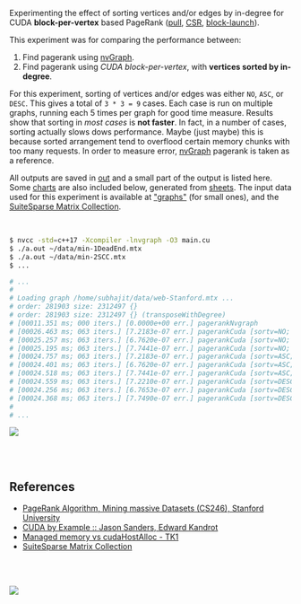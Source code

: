 Experimenting the effect of sorting vertices and/or edges by in-degree for CUDA
**block-per-vertex** based PageRank ([pull], [CSR], [block-launch]).

This experiment was for comparing the performance between:
1. Find pagerank using [nvGraph].
3. Find pagerank using *CUDA block-per-vertex*, with **vertices sorted by in-degree**.

For this experiment, sorting of vertices and/or edges was either `NO`, `ASC`,
or `DESC`. This gives a total of `3 * 3 = 9` cases. Each case is run on
multiple graphs, running each 5 times per graph for good time measure. Results
show that sorting in *most cases* is **not faster**. In fact, in a number of
cases, sorting actually slows dows performance. Maybe (just maybe) this is
because sorted arrangement tend to overflood certain memory chunks with too
many requests. In order to measure error, [nvGraph] pagerank is taken as
a reference.

All outputs are saved in [out](out/) and a small part of the output is listed
here. Some [charts] are also included below, generated from [sheets]. The input
data used for this experiment is available at ["graphs"] (for small ones), and
the [SuiteSparse Matrix Collection].

<br>

```bash
$ nvcc -std=c++17 -Xcompiler -lnvgraph -O3 main.cu
$ ./a.out ~/data/min-1DeadEnd.mtx
$ ./a.out ~/data/min-2SCC.mtx
$ ...

# ...
#
# Loading graph /home/subhajit/data/web-Stanford.mtx ...
# order: 281903 size: 2312497 {}
# order: 281903 size: 2312497 {} (transposeWithDegree)
# [00011.351 ms; 000 iters.] [0.0000e+00 err.] pagerankNvgraph
# [00026.463 ms; 063 iters.] [7.2183e-07 err.] pagerankCuda [sortv=NO; sorte=NO]
# [00025.257 ms; 063 iters.] [6.7620e-07 err.] pagerankCuda [sortv=NO; sorte=ASC]
# [00025.195 ms; 063 iters.] [7.7441e-07 err.] pagerankCuda [sortv=NO; sorte=DESC]
# [00024.757 ms; 063 iters.] [7.2183e-07 err.] pagerankCuda [sortv=ASC; sorte=NO]
# [00024.401 ms; 063 iters.] [6.7620e-07 err.] pagerankCuda [sortv=ASC; sorte=ASC]
# [00024.518 ms; 063 iters.] [7.7441e-07 err.] pagerankCuda [sortv=ASC; sorte=DESC]
# [00024.559 ms; 063 iters.] [7.2210e-07 err.] pagerankCuda [sortv=DESC; sorte=NO]
# [00024.256 ms; 063 iters.] [6.7653e-07 err.] pagerankCuda [sortv=DESC; sorte=ASC]
# [00024.368 ms; 063 iters.] [7.7490e-07 err.] pagerankCuda [sortv=DESC; sorte=DESC]
#
# ...
```

[![](https://i.imgur.com/Ha2JGkg.gif)][sheets]

<br>
<br>


## References

- [PageRank Algorithm, Mining massive Datasets (CS246), Stanford University](http://snap.stanford.edu/class/cs246-videos-2019/lec9_190205-cs246-720.mp4)
- [CUDA by Example :: Jason Sanders, Edward Kandrot](http://www.mat.unimi.it/users/sansotte/cuda/CUDA_by_Example.pdf)
- [Managed memory vs cudaHostAlloc - TK1](https://forums.developer.nvidia.com/t/managed-memory-vs-cudahostalloc-tk1/34281)
- [SuiteSparse Matrix Collection]

<br>
<br>

[![](https://i.imgur.com/TG0K9e0.jpg)](https://www.youtube.com/watch?v=eQqsP388S3Q)

[SuiteSparse Matrix Collection]: https://suitesparse-collection-website.herokuapp.com
[nvGraph]: https://github.com/rapidsai/nvgraph
["graphs"]: https://github.com/puzzlef/graphs
[pull]: https://github.com/puzzlef/pagerank-push-vs-pull
[csr]: https://github.com/puzzlef/pagerank-class-vs-csr
[block-launch]: https://github.com/puzzlef/pagerank-cuda-block-adjust-launch
[charts]: https://photos.app.goo.gl/EfwWVoXnAAhNJWdH7
[sheets]: https://docs.google.com/spreadsheets/d/16L-b5ofUZbA6xBYbFZESXbv5hs1FTtw_K0FHJLISlNM/edit?usp=sharing
